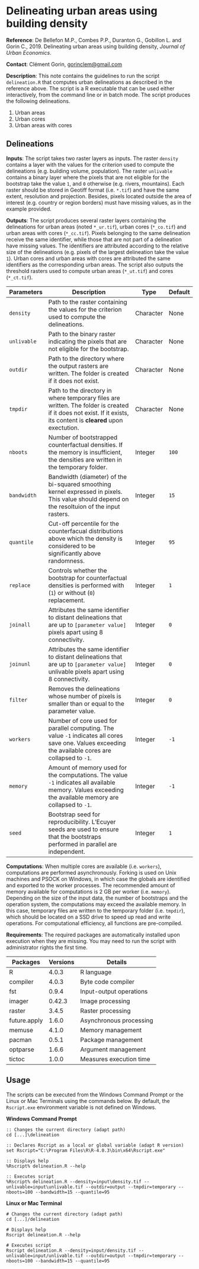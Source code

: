 # Delineating urban areas using building density

**Reference**: De Bellefon M.P., Combes P.P., Duranton G., Gobillon L. and Gorin C., 2019. Delineating urban areas using building density, *Journal of Urban Economics*.

**Contact**: Clément Gorin, gorinclem@gmail.com

**Description**: This note contains the guidelines to run the script `delineation.R` that computes urban delineations as described in the reference above. The script is a R executable that can be used either interactively, from the command line or in batch mode. The script produces the following delineations.

1. Urban areas
2. Urban cores
3. Urban areas with cores

## Delineations

**Inputs**: The script takes two raster layers as inputs. The raster `density` contains a layer with the values for the criterion used to compute the delineations (e.g. building volume, population). The raster `unlivable` contains a binary layer where the pixels that are not eligible for the bootstrap take the value `1`, and `0` otherwise (e.g. rivers, mountains). Each raster should be stored in Geotiff format (i.e. `*.tif`) and have the same extent, resolution and projection. Besides, pixels located outside the area of interest (e.g. country or region borders) must have missing values, as in the example provided.

**Outputs**: The script produces several raster layers containing the delineations for urban areas (noted `*_ur.tif`), urban cores (`*_co.tif`) and urban areas with cores (`*_cc.tif`). Pixels belonging to the same delineation receive the same identifier, while those that are not part of a delineation have missing values. The identifiers are attributed according to the relative size of the delineations (e.g. pixels of the largest delineation take the value `1`). Urban cores and urban areas with cores are attributed the same identifiers as the corresponding urban areas. The script also outputs the threshold rasters used to compute urban areas (`*_ut.tif`) and cores (`*_ct.tif`).

Parameters | Description | Type | Default
---|---|---|---
`density` | Path to the raster containing the values for the criterion used to compute the delineations. | Character | None
`unlivable` | Path to the binary raster indicating the pixels that are not eligible for the bootstrap. | Character | None
`outdir` | Path to the directory where the output rasters are written. The folder is created if it does not exist. | Character | None
`tmpdir` | Path to the directory in where temporary files are written. The folder is created if it does not exist. If it exists, its content is **cleared** upon exectution. | Character | None
`nboots` | Number of bootstrapped counterfactual densities. If the memory is insufficient, the densities are written in the temporary folder. | Integer | `100`
`bandwidth` | Bandwidth (diameter) of the bi-squared smoothing kernel expressed in pixels. This value should depend on the resoltuion of the input rasters. | Integer | `15`
`quantile` | Cut-off percentile for the counterfacual distributions above which the density is considered to be significantly above randomness. | Integer | `95`
`replace` | Controls whether the bootstrap for counterfactual densities is performed with (`1`) or without (`0`) replacement. | Integer | `1`
`joinall` | Attributes the same identifier to distant delineations that are up to `[parameter value]` pixels apart using 8 connectivity. | Integer | `0`
`joinunl` | Attributes the same identifier to distant delineations that are up to `[parameter value]` unlivable pixels apart using 8 connectivity. | Integer | `0`
`filter` | Removes the delineations whose number of pixels is smaller than or equal to the parameter value. | Integer | `0`
`workers` | Number of core used for parallel computing. The value `-1` indicates all cores save one. Values exceeding the available cores are collapsed to `-1`. | Integer | `-1`
`memory` | Amount of memory used for the computations. The value `-1` indicates all available memory. Values exceeding the available memory are collapsed to `-1`. | Integer |  `-1`
`seed` | Bootstrap seed for reproducibility.  L’Ecuyer seeds are used to ensure that the bootstraps performed in parallel are independent. | Integer | `1`

**Computations**: When multiple cores are available (i.e. `workers`), computations are performed asynchronously. Forking is used on Unix machines and PSOCK on Windows, in which case the globals are identified and exported to the worker processes. The recommended amount of memory available for computations is 2 GB per worker (i.e. `memory`). Depending on the size of the input data, the number of bootstraps and the operation system, the computations may exceed the available memory. In this case, temporary files are written to the temporary folder (i.e. `tmpdir`), which should be located on a SSD drive to speed up read and write operations. For computational efficiency, all functions are pre-compiled.

**Requirements**: The required packages are automatically installed upon execution when they are missing. You may need to run the script with administrator rights the first time.

Packages | Versions | Details
--- | --- | ---
R | 4.0.3 | R language
compiler | 4.0.3 | Byte code compiler
fst | 0.9.4 | Input-output operations
imager | 0.42.3 | Image processing
raster | 3.4.5 | Raster processing
future.apply | 1.6.0 | Asynchronous processing
memuse | 4.1.0 | Memory management
pacman | 0.5.1 | Package management
optparse | 1.6.6 | Argument management
tictoc | 1.0.0 | Measures execution time

## Usage

The scripts can be executed from the Windows Command Prompt or the Linux or Mac Terminals using the commands below. By default, the `Rscript.exe` environment variable is not defined on Windows.

**Windows Command Prompt**

```
:: Changes the current directory (adapt path)
cd [...]\delineation

:: Declares Rscript as a local or global variable (adapt R version)
set Rscript="C:\Program Files\R\R-4.0.3\bin\x64\Rscript.exe"

:: Displays help
%Rscript% delineation.R --help

:: Executes script
%Rscript% delineation.R --density=input\density.tif --unlivable=input\unlivable.tif --outdir=output --tmpdir=temporary --nboots=100 --bandwidth=15 --quantile=95
```

**Linux or Mac Terminal**

```
# Changes the current directory (adapt path)
cd [...]/delineation

# Displays help
Rscript delineation.R --help

# Executes script
Rscript delineation.R --density=input/density.tif --unlivable=input/unlivable.tif --outdir=output --tmpdir=temporary --nboots=100 --bandwidth=15 --quantile=95
```